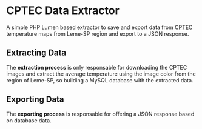 # CPTEC Data Extractor

A simple PHP Lumen based extractor to save and export data from [CPTEC][1] temperature maps from Leme-SP region and export to a JSON response.

## Extracting Data

The **extraction process** is only responsable for downloading the CPTEC images and extract the average temperature using the image color from the region of Leme-SP, so building a MySQL database with the extracted data.

## Exporting Data

The **exporting process** is responsable for offering a JSON response based on database data.


[1]: http://clima1.cptec.inpe.br/monitoramentobrasil/pt
